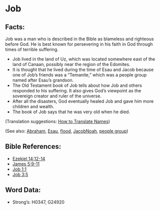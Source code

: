 # Job

## Facts:

Job was a man who is described in the Bible as blameless and righteous before God. He is best known for persevering in his faith in God through times of terrible suffering.

* Job lived in the land of Uz, which was located somewhere east of the land of Canaan, possibly near the region of the Edomites.
* It is thought that he lived during the time of Esau and Jacob because one of Job’s friends was a “Temanite,” which was a people group named after Esau’s grandson.
* The Old Testament book of Job tells about how Job and others responded to his suffering. It also gives God’s viewpoint as the sovereign creator and ruler of the universe.
* After all the disasters, God eventually healed Job and gave him more children and wealth.
* The book of Job says that he was very old when he died.

(Translation suggestions: [How to Translate Names](rc://en/ta/man/translate/translate-names))

(See also: [Abraham](../names/abraham.md), [Esau](../names/esau.md), [flood](../other/flood.md), [Jacob](../names/jacob.md)[Noah](../names/noah.md), [people group](../other/peoplegroup.md))

## Bible References:

* [Ezekiel 14:12-14](rc://en/tn/help/ezk/14/12)
* [James 5:9-11](rc://en/tn/help/jas/05/09)
* [Job 1:1](rc://en/tn/help/job/01/01)
* [Job 3:5](rc://en/tn/help/job/03/05)

## Word Data:

* Strong’s: H0347, G24920
